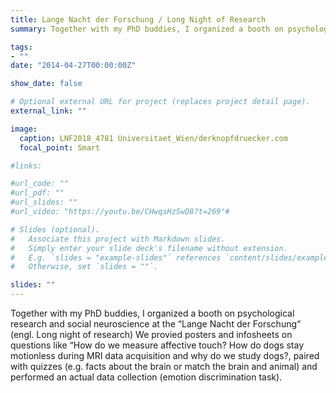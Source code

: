 ```yaml
---
title: Lange Nacht der Forschung / Long Night of Research
summary: Together with my PhD buddies, I organized a booth on psychological research and social neuroscience at the [“Lange Nacht der Forschung“](https://langenachtderforschung.at/) (engl. Long night of research) We provied posters and infosheets on questions like “How do we measure affective touch? How do dogs stay motionless during MRI data acquisition and why do we study dogs?, paired with quizzes (e.g. facts about the brain or match the brain and animal) and performed an actual data collection (emotion discrimination task).

tags:
- ""
date: "2014-04-27T00:00:00Z"

show_date: false

# Optional external URL for project (replaces project detail page).
external_link: ""

image:
  caption: LNF2018_4781 Universitaet_Wien/derknopfdruecker.com
  focal_point: Smart

#links:

#url_code: ""
#url_pdf: ""
#url_slides: ""
#url_video: "https://youtu.be/CHwqsHzSwD8?t=269"#

# Slides (optional).
#   Associate this project with Markdown slides.
#   Simply enter your slide deck's filename without extension.
#   E.g. `slides = "example-slides"` references `content/slides/example-slides.md`.
#   Otherwise, set `slides = ""`.

slides: ""
---
```


Together with my PhD buddies, I organized a booth on psychological research and social neuroscience at the “Lange Nacht der Forschung“ (engl. Long night of research) We provied posters and infosheets on questions like “How do we measure affective touch? How do dogs stay motionless during MRI data acquisition and why do we study dogs?, paired with quizzes (e.g. facts about the brain or match the brain and animal) and performed an actual data collection (emotion discrimination task).